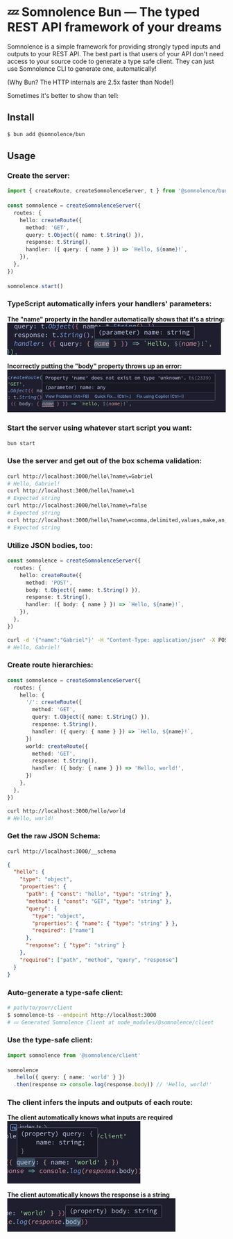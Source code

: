 # 💤 Somnolence Bun — The typed REST API framework of your dreams

Somnolence is a simple framework for providing strongly typed inputs and outputs to your REST API. The best part is that users of your API don't need access to your source code to generate a type safe client. They can just use Somnolence CLI to generate one, automatically!

(Why Bun? The HTTP internals are 2.5x faster than Node!)

Sometimes it's better to show than tell:

## Install
```bash
$ bun add @somnolence/bun
```

## Usage
### Create the server:
```typescript
import { createRoute, createSomnolenceServer, t } from '@somnolence/bun'

const somnolence = createSomnolenceServer({
  routes: {
    hello: createRoute({
      method: 'GET',
      query: t.Object({ name: t.String() }),
      response: t.String(),
      handler: ({ query: { name } }) => `Hello, ${name}!`,
    }),
  },
})

somnolence.start()
```
### TypeScript automatically infers your handlers' parameters:
**The "name" property in the handler automatically shows that it's a string:**
![The "name" property in the handler automatically shows that it's a string](./../../.images/inference1.png)

**Incorrectly putting the "body" property throws up an error:**
![Incorrectly putting the "body" property throws up an error](../../.images/inference2.png)

### Start the server using whatever start script you want:
```bash
bun start
```

### Use the server and get out of the box schema validation:
```bash
curl http://localhost:3000/hello\?name\=Gabriel
# Hello, Gabriel!
curl http://localhost:3000/hello\?name\=1
# Expected string
curl http://localhost:3000/hello\?name\=false
# Expected string
curl http://localhost:3000/hello\?name\=comma,delimited,values,make,an,array
# Expected string
```

### Utilize JSON bodies, too:
```typescript
const somnolence = createSomnolenceServer({
  routes: {
    hello: createRoute({
      method: 'POST',
      body: t.Object({ name: t.String() }),
      response: t.String(),
      handler: ({ body: { name } }) => `Hello, ${name}!`,
    }),
  },
})
```
```bash
curl -d '{"name":"Gabriel"}' -H "Content-Type: application/json" -X POST http://localhost:3000/hello
# Hello, Gabriel!
```

### Create route hierarchies:
```typescript
const somnolence = createSomnolenceServer({
  routes: {
    hello: {
      '/': createRoute({
        method: 'GET',
        query: t.Object({ name: t.String() }),
        response: t.String(),
        handler: ({ query: { name } }) => `Hello, ${name}!`,
      })
      world: createRoute({
        method: 'GET',
        response: t.String(),
        handler: ({ body: { name } }) => 'Hello, world!',
      })
    },
  },
})
```
```bash
curl http://localhost:3000/hello/world
# Hello, world!
```

### Get the raw JSON Schema:
```bash
curl http://localhost:3000/__schema
```
```json
{
  "hello": {
    "type": "object",
    "properties": {
      "path": { "const": "hello", "type": "string" },
      "method": { "const": "GET", "type": "string" },
      "query": {
        "type": "object",
        "properties": { "name": { "type": "string" } },
        "required": ["name"]
      },
      "response": { "type": "string" }
    },
    "required": ["path", "method", "query", "response"]
  }
}
```

### Auto-generate a type-safe client:
```bash
# path/to/your/client
$ somnolence-ts --endpoint http://localhost:3000
# 💤 Generated Somnolence Client at node_modules/@somnolence/client
```

### Use the type-safe client:
```typescript
import somnolence from '@somnolence/client'

somnolence
  .hello({ query: { name: 'world' } })
  .then(response => console.log(response.body)) // 'Hello, world!'
```

### The client infers the inputs and outputs of each route:
**The client automatically knows what inputs are required**
![The client automatically knows what inputs are required](../../.images/inference3.png)

**The client automatically knows the response is a string**
![The client automatically knows the response is a string](../../.images/inference4.png)

